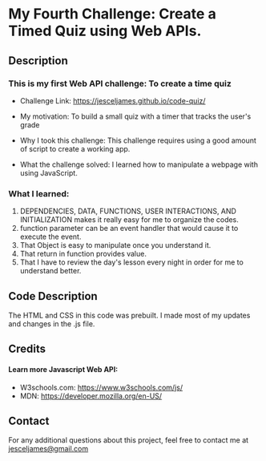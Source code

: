 # My Fourth Challenge: Create a Timed Quiz using Web APIs. 

## Description



### This is my first Web API challenge: To create a time quiz



- Challenge Link: https://jesceljames.github.io/code-quiz/

- My motivation:  To build a small quiz with a timer that tracks the user's grade
- Why I took this challenge: This challenge requires using a good amount of script to create a working app.
- What the challenge solved:  I learned how to manipulate a webpage with using JavaScript.

### What I learned:  

1. DEPENDENCIES, DATA, FUNCTIONS, USER INTERACTIONS, AND INITIALIZATION makes it really easy for me to organize the codes. 
2. function parameter can be an event handler that would cause it to execute the event.  
3. That Object is easy to manipulate once you understand it. 
4. That return in function provides value.
5. That I have to review the day's lesson every  night in order for me to understand better.


## Code Description

The HTML and CSS in this code was prebuilt.  I made most of my updates and changes in the .js file. 


## Credits





#### Learn more Javascript Web API:
- W3schools.com:  https://www.w3schools.com/js/
- MDN: https://developer.mozilla.org/en-US/


## Contact
For any additional questions about this project, feel free to contact me at jesceljames@gmail.com





